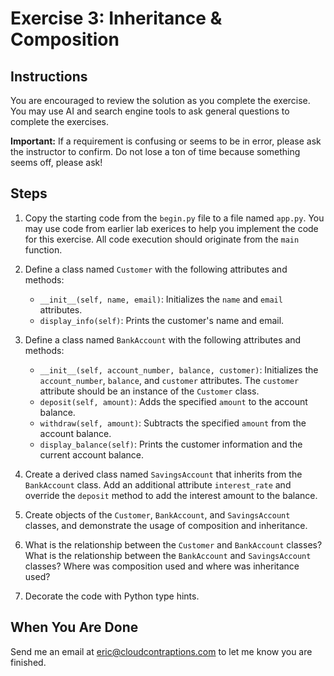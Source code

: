 # Exercise 3: Inheritance & Composition

## Instructions

You are encouraged to review the solution as you complete the exercise. You may use AI and search engine tools to ask general questions to complete the exercises.

**Important:** If a requirement is confusing or seems to be in error, please ask the instructor to confirm. Do not lose a ton of time because something seems off, please ask!

## Steps

1. Copy the starting code from the `begin.py` file to a file named `app.py`. You may use code from earlier lab exerices to help you implement the code for this exercise. All code execution should originate from the `main` function.

2. Define a class named `Customer` with the following attributes and methods:
   - `__init__(self, name, email)`: Initializes the `name` and `email` attributes.
   - `display_info(self)`: Prints the customer's name and email.

3. Define a class named `BankAccount` with the following attributes and methods:
   - `__init__(self, account_number, balance, customer)`: Initializes the `account_number`, `balance`, and `customer` attributes. The `customer` attribute should be an instance of the `Customer` class.
   - `deposit(self, amount)`: Adds the specified `amount` to the account balance.
   - `withdraw(self, amount)`: Subtracts the specified `amount` from the account balance.
   - `display_balance(self)`: Prints the customer information and the current account balance.

4. Create a derived class named `SavingsAccount` that inherits from the `BankAccount` class. Add an additional attribute `interest_rate` and override the `deposit` method to add the interest amount to the balance.

5. Create objects of the `Customer`, `BankAccount`, and `SavingsAccount` classes, and demonstrate the usage of composition and inheritance.

6. What is the relationship between the `Customer` and `BankAccount` classes? What is the relationship between the `BankAccount` and `SavingsAccount` classes? Where was composition used and where was inheritance used?

7. Decorate the code with Python type hints.


## When You Are Done

Send me an email at [eric@cloudcontraptions.com](mailto:eric@cloudcontraptions.com) to let me know you are finished.
